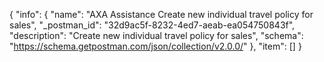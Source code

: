 {
  "info": {
    "name": "AXA Assistance Create new individual travel policy for sales",
    "_postman_id": "32d9ac5f-8232-4ed7-aeab-ea054750843f",
    "description": "Create new individual travel policy for sales",
    "schema": "https://schema.getpostman.com/json/collection/v2.0.0/"
  },
  "item": []
}